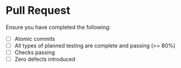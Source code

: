 # Pull Request

Ensure you have completed the following:

- [ ] Atomic commits
- [ ] All types of planned testing are complete and passing (>= 80%)
- [ ] Checks passing
- [ ] Zero defects introduced
